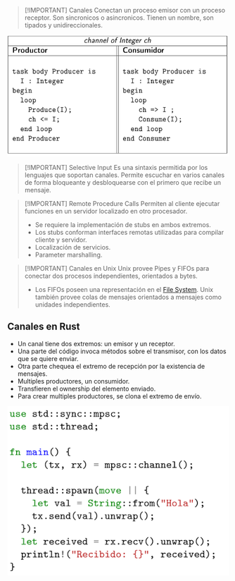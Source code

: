 
> [!IMPORTANT] Canales
> Conectan un proceso emisor con un proceso receptor. Son sincronicos o asincronicos.
> Tienen un nombre, son tipados y unidireccionales.

![](img%20concu/Pasted%20image%2020241004161230.png)


> [!IMPORTANT] Selective Input
> Es una sintaxis permitida por los lenguajes que soportan canales.
> Permite escuchar en varios canales de forma bloqueante y desbloquearse con el primero que recibe un mensaje.



> [!IMPORTANT] Remote Procedure Calls
> Permiten al cliente ejecutar funciones en un servidor localizado en otro procesador.
> - Se requiere la implementación de stubs en ambos extremos.
> - Los stubs conforman interfaces remotas utilizadas para compilar cliente y servidor.
> - Localización de servicios.
> - Parameter marshalling.


> [!IMPORTANT] Canales en Unix
> Unix provee Pipes y FIFOs para conectar dos procesos independientes, orientados a bytes.
> 	- Los FIFOs poseen una representación en el [File System](Sistemas%20Operativos/File%20System.md).
> Unix también provee colas de mensajes orientados a mensajes como unidades independientes.


## Canales en Rust
- Un canal tiene dos extremos: un emisor y un receptor.
- Una parte del código invoca métodos sobre el transmisor, con los datos que se quiere enviar.
- Otra parte chequea el extremo de recepción por la existencia de mensajes.
- Multiples productores, un consumidor.
- Transfieren el ownership del elemento enviado.
- Para crear multiples productores, se clona el extremo de envío.

![](img%20concu/Pasted%20image%2020241004162039.png)